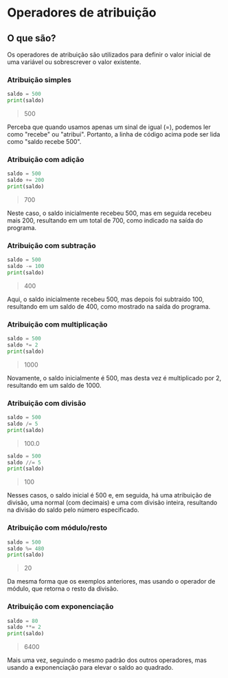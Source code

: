 # Operadores de atribuição

## O que são?

Os operadores de atribuição são utilizados para definir o valor inicial de uma variável ou sobrescrever o valor existente.

### Atribuição simples 
~~~Python
saldo = 500
print(saldo)
~~~
> 500  

Perceba que quando usamos apenas um sinal de igual (=), podemos ler como "recebe" ou "atribui". Portanto, a linha de código acima pode ser lida como "saldo recebe 500".

### Atribuição com adição

~~~Python
saldo = 500
saldo += 200
print(saldo)
~~~
> 700  

Neste caso, o saldo inicialmente recebeu 500, mas em seguida recebeu mais 200, resultando em um total de 700, como indicado na saída do programa.

### Atribuição com subtração

~~~Python
saldo = 500
saldo -= 100
print(saldo)
~~~
> 400  

Aqui, o saldo inicialmente recebeu 500, mas depois foi subtraído 100, resultando em um saldo de 400, como mostrado na saída do programa.

### Atribuição com multiplicação

~~~Python
saldo = 500
saldo *= 2
print(saldo)
~~~
> 1000

Novamente, o saldo inicialmente é 500, mas desta vez é multiplicado por 2, resultando em um saldo de 1000.

### Atribuição com divisão

~~~Python
saldo = 500
saldo /= 5
print(saldo)
~~~
> 100.0

~~~Python
saldo = 500
saldo //= 5
print(saldo)
~~~
> 100

Nesses casos, o saldo inicial é 500 e, em seguida, há uma atribuição de divisão, uma normal (com decimais) e uma com divisão inteira, resultando na divisão do saldo pelo número especificado.

### Atribuição com módulo/resto

~~~Python
saldo = 500
saldo %= 480
print(saldo)
~~~
> 20

Da mesma forma que os exemplos anteriores, mas usando o operador de módulo, que retorna o resto da divisão.

### Atribuição com exponenciação

~~~Python
saldo = 80
saldo **= 2
print(saldo)
~~~
> 6400

Mais uma vez, seguindo o mesmo padrão dos outros operadores, mas usando a exponenciação para elevar o saldo ao quadrado.
